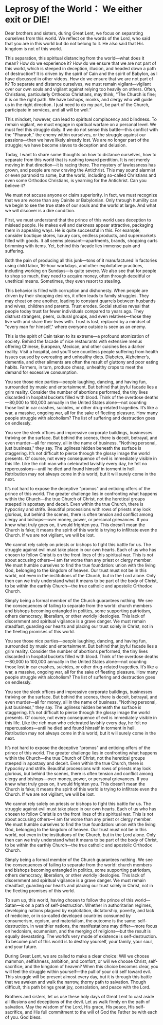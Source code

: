 # Leprosy of the World： We either exit or DIE!

Dear brothers and sisters, during Great Lent, we focus on separating ourselves from this world. We reflect on the words of the Lord, who said that you are in this world but do not belong to it. He also said that His kingdom is not of this world.

This separation, this spiritual distancing from the world—what does it mean? How do we experience it? How do we ensure that we are not part of this world, which is steeped in deception, illusion, and headed down a path of destruction? It is driven by the spirit of Cain and the spirit of Babylon, as I have discussed in other videos. How do we ensure that we are not part of it? To separate and distance ourselves, we must remain vigilant—vigilant over our own souls and vigilant against relying too heavily on others. Often, Christians, particularly Orthodox Christians, may think, "The Church is fine; it is on the right path. We have bishops, monks, and clergy who will guide us in the right direction. I just need to do my part, be part of the Church, participate in services, and all will be well."

This mindset, however, can lead to spiritual complacency and blindness. To remain vigilant, we must engage in spiritual warfare on a personal level. We must feel this struggle daily. If we do not sense this battle—this conflict with the "Pharaoh," the enemy within ourselves, or the struggle against our passions—then we have likely already lost. We are no longer part of the struggle; we have become slaves to deception and delusion.

Today, I want to share some thoughts on how to distance ourselves, how to separate from this world that is rushing toward perdition. It is not merely moving in that direction—it is racing there. The mystery of lawlessness has grown, and people are now craving the Antichrist. This may sound alarmist or even paranoid to some, but the world, including so-called Christians and even some Orthodox Christians, is yearning for the Antichrist. Can you believe it?

We must not accuse anyone or claim superiority. In fact, we must recognize that we are worse than any Cainite or Babylonian. Only through humility can we begin to see the true state of our souls and the world at large. And what we will discover is a dire condition.

First, we must understand that the prince of this world uses deception to mislead people. He makes evil and darkness appear attractive, packaging them in appealing ways. He is quite successful in this. For example, consider boutique stores, luxury cars, endless products, and supermarkets filled with goods. It all seems pleasant—apartments, brands, shopping carts brimming with items. Yet, behind this facade lies immense pain and suffering.

Both the pain of producing all this junk—tons of it manufactured in factories using child labor, 16-hour workdays, and other exploitative practices, including working on Sundays—is quite severe. We also see that for people to shop so much, they need to acquire money, often through deceitful or unethical means. Sometimes, they even resort to stealing. 

This behavior is filled with corruption and dishonesty. When people are driven by their shopping desires, it often leads to family struggles. They may cheat on one another, leading to constant quarrels between husbands and wives, children and parents. Trust erodes. Social studies reveal that people today trust far fewer individuals compared to years ago. They distrust strangers, peers, cultural groups, and even relatives—those they live with and share their lives with. Trust is lost, replaced by a mindset of "every man for himself," where everyone outside is seen as an enemy. 

This is the spirit of Cain taken to its extreme—a profound atomization of society. Behind the facade of nice restaurants with extensive menus offering Chinese, European, Mexican, and other cuisines lies a darker reality. Visit a hospital, and you’ll see countless people suffering from health issues caused by overeating and unhealthy diets. Diabetes, Alzheimer’s, dementia, and other ailments are often the result of gluttony and poor eating habits. Farmers, in turn, produce cheap, unhealthy crops to meet the demand for excessive consumption.

You see those nice parties—people laughing, dancing, and having fun, surrounded by music and entertainment. But behind that joyful facade lies a grim reality. Consider the number of abortions performed, the tiny lives discarded in hospital buckets filled with blood. Think of the overdose deaths—80,000 to 100,000 annually in the United States alone—not counting those lost in car crashes, suicides, or other drug-related tragedies. It’s like a war, a massive, ongoing war, all for the sake of fleeting pleasure. How many people struggle with alcoholism? The list of suffering and destruction goes on endlessly. 

You see the sleek offices and impressive corporate buildings, businesses thriving on the surface. But behind the scenes, there is deceit, betrayal, and even murder—all for money, all in the name of business. "Nothing personal, just business," they say. The ugliness hidden beneath the surface is staggering. It’s not difficult to pierce through the glossy image the world presents. Of course, not every consequence of evil is immediately visible in this life. Like the rich man who celebrated lavishly every day, he felt no repercussions—until he died and found himself in torment in hell. Retribution may not always come in this world, but it will surely come in the next. 

It’s not hard to expose the deceptive "promos" and enticing offers of the prince of this world. The greater challenge lies in confronting what happens within the Church—the true Church of Christ, not the heretical groups steeped in apostasy and deceit. Even within the true Church, there is hypocrisy and strife. Beautiful processions with rows of priests may look glorious, but behind the scenes, there is often tension and conflict among clergy and bishops—over money, power, or personal grievances. If you knew what truly goes on, it would frighten you. This doesn’t mean the Church is fake; it means the spirit of this world is trying to infiltrate even the Church. If we are not vigilant, we will be lost. 

We cannot rely solely on priests or bishops to fight this battle for us. The struggle against evil must take place in our own hearts. Each of us who has chosen to follow Christ is on the front lines of this spiritual war. This is not about accusing others—I am far worse than any priest or clergy member. We must humble ourselves to find the true foundation: union with the living God, belonging to the kingdom of heaven. Our trust must not be in this world, not even in the institutions of the Church, but in the Lord alone. Only then can we truly understand what it means to be part of the body of Christ, to be within the earthly Church—the true catholic and apostolic Orthodox Church. 

Simply being a formal member of the Church guarantees nothing. We see the consequences of failing to separate from the world: church members and bishops becoming entangled in politics, some supporting patriotism, others democracy, liberalism, or other worldly ideologies. This lack of discernment and spiritual vigilance is a grave danger. We must remain steadfast, guarding our hearts and placing our trust solely in Christ, not in the fleeting promises of this world.

You see those nice parties—people laughing, dancing, and having fun, surrounded by music and entertainment. But behind that joyful facade lies a grim reality. Consider the number of abortions performed, the tiny lives discarded in hospital buckets filled with blood. Think of the overdose deaths—80,000 to 100,000 annually in the United States alone—not counting those lost in car crashes, suicides, or other drug-related tragedies. It’s like a war, a massive, ongoing war, all for the sake of fleeting pleasure. How many people struggle with alcoholism? The list of suffering and destruction goes on endlessly. 

You see the sleek offices and impressive corporate buildings, businesses thriving on the surface. But behind the scenes, there is deceit, betrayal, and even murder—all for money, all in the name of business. "Nothing personal, just business," they say. The ugliness hidden beneath the surface is staggering. It’s not difficult to pierce through the glossy image the world presents. Of course, not every consequence of evil is immediately visible in this life. Like the rich man who celebrated lavishly every day, he felt no repercussions—until he died and found himself in torment in hell. Retribution may not always come in this world, but it will surely come in the next. 

It’s not hard to expose the deceptive "promos" and enticing offers of the prince of this world. The greater challenge lies in confronting what happens within the Church—the true Church of Christ, not the heretical groups steeped in apostasy and deceit. Even within the true Church, there is hypocrisy and strife. Beautiful processions with rows of priests may look glorious, but behind the scenes, there is often tension and conflict among clergy and bishops—over money, power, or personal grievances. If you knew what truly goes on, it would frighten you. This doesn’t mean the Church is fake; it means the spirit of this world is trying to infiltrate even the Church. If we are not vigilant, we will be lost. 

We cannot rely solely on priests or bishops to fight this battle for us. The struggle against evil must take place in our own hearts. Each of us who has chosen to follow Christ is on the front lines of this spiritual war. This is not about accusing others—I am far worse than any priest or clergy member. We must humble ourselves to find the true foundation: union with the living God, belonging to the kingdom of heaven. Our trust must not be in this world, not even in the institutions of the Church, but in the Lord alone. Only then can we truly understand what it means to be part of the body of Christ, to be within the earthly Church—the true catholic and apostolic Orthodox Church. 

Simply being a formal member of the Church guarantees nothing. We see the consequences of failing to separate from the world: church members and bishops becoming entangled in politics, some supporting patriotism, others democracy, liberalism, or other worldly ideologies. This lack of discernment and spiritual vigilance is a grave danger. We must remain steadfast, guarding our hearts and placing our trust solely in Christ, not in the fleeting promises of this world. 

To sum up, this world, having chosen to follow the prince of this world—Satan—is on a path of self-destruction. Whether in authoritarian regimes, developing nations plagued by exploitation, dictatorship, poverty, and lack of medicine, or in so-called developed countries consumed by consumerism, egoism, and materialism, the outcome is the same: self-destruction. In wealthier nations, the manifestations may differ—more focus on hedonism, ecumenism, and the merging of religions—but the result is equally devastating. The world’s very mode of existence is self-destruction. To become part of this world is to destroy yourself, your family, your soul, and your future. 

During Great Lent, we are called to make a clear choice: Will we choose mammon, selfishness, ambition, and comfort, or will we choose Christ, self-sacrifice, and the kingdom of heaven? When this choice becomes clear, you will feel the struggle within yourself—the pull of your old self toward evil. This struggle will be present almost every day, but it is through this battle that we awaken and walk the narrow, thorny path to salvation. Though difficult, this path brings great joy, consolation, and peace with the Lord. 

Brothers and sisters, let us use these holy days of Great Lent to cast aside all illusions and deceptions of the devil. Let us walk firmly on the path of salvation. May the wisdom of the Lord, His grace, His peace, His self-sacrifice, and His full commitment to the will of God the Father be with each of you. God bless.

